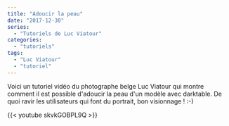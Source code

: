 ```yaml
---
title: "Adoucir la peau"
date: "2017-12-30"
series:
  - "Tutoriels de Luc Viatour"
categories: 
  - "tutoriels"
tags: 
  - "Luc Viatour"
  - "tutoriel"
---
```


Voici un tutoriel vidéo du photographe belge Luc Viatour qui montre comment il est possible d'adoucir la peau d'un modèle avec darktable. De quoi ravir les utilisateurs qui font du portrait, bon visionnage ! :-)

{{< youtube skvkGOBPL9Q >}}
